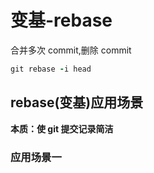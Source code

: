 # 变基-rebase

合并多次 commit,删除 commit

```ruby
git rebase -i head

```

## rebase(变基)应用场景

**本质：使 git 提交记录简洁**

### 应用场景一
